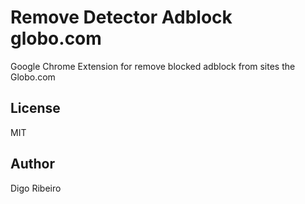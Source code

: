 # Remove Detector Adblock globo.com
Google Chrome Extension for remove blocked adblock from sites the Globo.com

## License
MIT

## Author
Digo Ribeiro